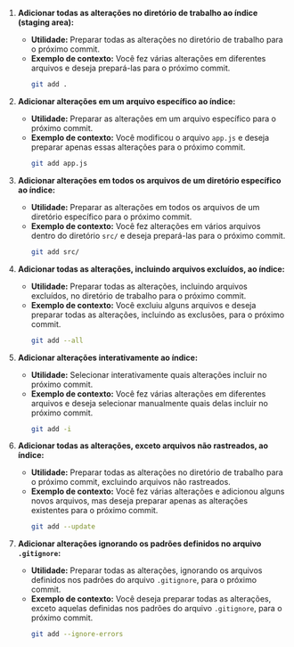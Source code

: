 1. **Adicionar todas as alterações no diretório de trabalho ao índice (staging area):**
   - **Utilidade:** Preparar todas as alterações no diretório de trabalho para o próximo commit.
   - **Exemplo de contexto:** Você fez várias alterações em diferentes arquivos e deseja prepará-las para o próximo commit.
     ```bash
     git add .
     ```

2. **Adicionar alterações em um arquivo específico ao índice:**
   - **Utilidade:** Preparar as alterações em um arquivo específico para o próximo commit.
   - **Exemplo de contexto:** Você modificou o arquivo `app.js` e deseja preparar apenas essas alterações para o próximo commit.
     ```bash
     git add app.js
     ```

3. **Adicionar alterações em todos os arquivos de um diretório específico ao índice:**
   - **Utilidade:** Preparar as alterações em todos os arquivos de um diretório específico para o próximo commit.
   - **Exemplo de contexto:** Você fez alterações em vários arquivos dentro do diretório `src/` e deseja prepará-las para o próximo commit.
     ```bash
     git add src/
     ```

4. **Adicionar todas as alterações, incluindo arquivos excluídos, ao índice:**
   - **Utilidade:** Preparar todas as alterações, incluindo arquivos excluídos, no diretório de trabalho para o próximo commit.
   - **Exemplo de contexto:** Você excluiu alguns arquivos e deseja preparar todas as alterações, incluindo as exclusões, para o próximo commit.
     ```bash
     git add --all
     ```

5. **Adicionar alterações interativamente ao índice:**
   - **Utilidade:** Selecionar interativamente quais alterações incluir no próximo commit.
   - **Exemplo de contexto:** Você fez várias alterações em diferentes arquivos e deseja selecionar manualmente quais delas incluir no próximo commit.
     ```bash
     git add -i
     ```

6. **Adicionar todas as alterações, exceto arquivos não rastreados, ao índice:**
   - **Utilidade:** Preparar todas as alterações no diretório de trabalho para o próximo commit, excluindo arquivos não rastreados.
   - **Exemplo de contexto:** Você fez várias alterações e adicionou alguns novos arquivos, mas deseja preparar apenas as alterações existentes para o próximo commit.
     ```bash
     git add --update
     ```

7. **Adicionar alterações ignorando os padrões definidos no arquivo `.gitignore`:**
   - **Utilidade:** Preparar todas as alterações, ignorando os arquivos definidos nos padrões do arquivo `.gitignore`, para o próximo commit.
   - **Exemplo de contexto:** Você deseja preparar todas as alterações, exceto aquelas definidas nos padrões do arquivo `.gitignore`, para o próximo commit.
     ```bash
     git add --ignore-errors
     ```